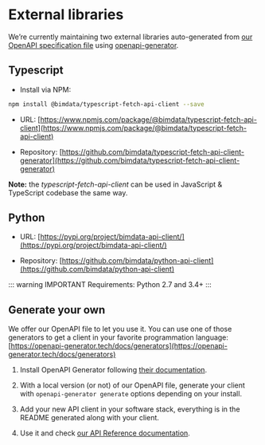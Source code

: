 # External libraries

We’re currently maintaining two external libraries auto-generated from [our OpenAPI specification file](https://api.bimdata.io/doc#/) using [openapi-generator](https://github.com/OpenAPITools/openapi-generator).

## Typescript

- Install via NPM:
```bash
npm install @bimdata/typescript-fetch-api-client --save
```

- URL: [https://www.npmjs.com/package/@bimdata/typescript-fetch-api-client](https://www.npmjs.com/package/@bimdata/typescript-fetch-api-client)

- Repository: [https://github.com/bimdata/typescript-fetch-api-client-generator](https://github.com/bimdata/typescript-fetch-api-client-generator)

**Note:** the *typescript-fetch-api-client* can be used in JavaScript & TypeScript codebase the same way.

## Python

- URL: [https://pypi.org/project/bimdata-api-client/](https://pypi.org/project/bimdata-api-client/)

- Repository: [https://github.com/bimdata/python-api-client](https://github.com/bimdata/python-api-client)

::: warning IMPORTANT
Requirements: Python 2.7 and 3.4+
:::

## Generate your own

We offer our OpenAPI file to let you use it. You can use one of those generators to get a client in your favorite programmation language: [https://openapi-generator.tech/docs/generators](https://openapi-generator.tech/docs/generators)

1. Install OpenAPI Generator following [their documentation](https://openapi-generator.tech/docs/installation/).

2. With a local version (or not) of our OpenAPI file, generate your client with `openapi-generator generate` options depending on your install.

3. Add your new API client in your software stack, everything is in the README generated along with your client.

4. Use it and check [our API Reference documentation](/api/reference.html).
